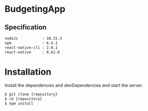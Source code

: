 # BudgetingApp

## Specification

```sh
nodeJs           : 10.15.3
npm              : 6.4.1
react-native-cli : 2.0.1
react-native     : 0.62.0
```

# Installation

Install the dependencies and devDependencies and start the server.

```sh
$ git clone {repository}
$ cd {repository}
$ npm install 
```

